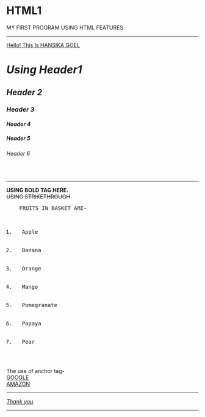 # HTML1
MY FIRST PROGRAM USING HTML FEATURES.
<hr> 
<!DOCTYPE html>
<html>
<head>
<title> TRYING TAGS</title>
</head>
<body>
  <u>Hello! This Is HANSIKA GOEL </u>
<i> 
<h1> Using Header1</h1>
<h2> Header 2</h2>
<h3> Header 3</h3>
<h4> Header 4</h4>
<h5> Header 5</h5>
<h6> Header 6</h6>
</i>
  <br>
  <hr>
<b> USING BOLD TAG HERE.</b>
<s> 
  <br>
     USING STRIKETHROUGH</s>
  <br>
 <pre>
    FRUITS IN BASKET ARE-
<ol>
    <li>  Apple </li>
    <li>  Banana </li>
    <li>  Orange </li>
    <li>  Mango </li>
    <li>  Pomegranate </li>
    <li>  Papaya </li>
    <li>  Pear </li>
</ol>
</pre>
<p>
The use of anchor tag-
<br>
<a href= "https://www.google.com/">GOOGLE</a>
<br>
<a href= "https://www.amazon.in/">AMAZON</a>
<br>
<hr>
<i>
<u>Thank you</u></i>
<hr>
</body>
</html>
